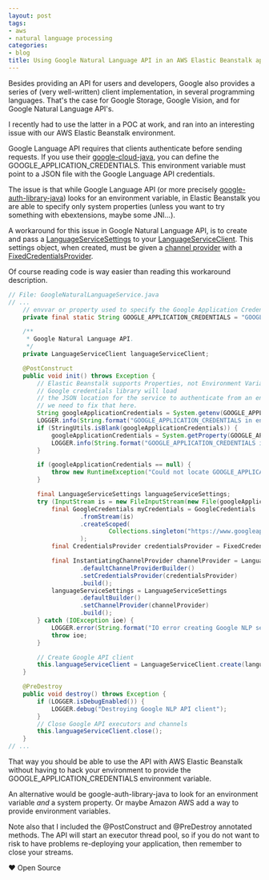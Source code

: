 ```yaml
---
layout: post
tags:
- aws
- natural language processing
categories:
- blog
title: Using Google Natural Language API in an AWS Elastic Beanstalk application
---
```


Besides providing an API for users and developers, Google also provides a series of
(very well-written) client implementation, in several programming languages. That's the
case for Google Storage, Google Vision, and for Google Natural Language API's.

I recently had to use the latter in a POC at work, and ran into an interesting issue with
our AWS Elastic Beanstalk environment.

Google Language API requires that clients authenticate before sending requests. If you use their [google-cloud-java](https://github.com/GoogleCloudPlatform/google-cloud-java), you can define the GOOGLE_APPLICATION_CREDENTIALS. This environment variable must point to a JSON file with the Google Language API credentials.

The issue is that while Google Language API (or more precisely
[google-auth-library-java](https://github.com/google/google-auth-library-java/blob/ae9735c576fd8593636e155ccb26e454576bc2cd/oauth2_http/java/com/google/auth/oauth2/DefaultCredentialsProvider.java#L124))
looks for an environment variable, in Elastic Beanstalk you are able to
specify only system properties (unless you want to try something with ebextensions,
maybe some JNI...).

A workaround for this issue in Google Natural Language API, is to create and pass a
[LanguageServiceSettings](http://googlecloudplatform.github.io/google-cloud-java/0.8.0/apidocs/com/google/cloud/language/spi/v1/LanguageServiceSettings.html)
to your [LanguageServiceClient](http://googlecloudplatform.github.io/google-cloud-java/0.8.0/apidocs/com/google/cloud/language/spi/v1/LanguageServiceClient.html).
This settings object, when created, must be given a
[channel provider](http://googleapis.github.io/gax-java/0.2.0/apidocs/com/google/api/gax/grpc/ChannelProvider.html)
with a [FixedCredentialsProvider](http://googleapis.github.io/gax-java/0.2.0/apidocs/com/google/api/gax/core/FixedCredentialsProvider.html).

Of course reading code is way easier than reading this workaround description.

```java
// File: GoogleNaturalLanguageService.java
// ...
    // envvar or property used to specify the Google Application Credentials
    private final static String GOOGLE_APPLICATION_CREDENTIALS = "GOOGLE_APPLICATION_CREDENTIALS";

    /**
     * Google Natural Language API.
     */
    private LanguageServiceClient languageServiceClient;

    @PostConstruct
    public void init() throws Exception {
        // Elastic Beanstalk supports Properties, not Environment Variables.
        // Google credentials library will load
        // the JSON location for the service to authenticate from an envVar. So
        // we need to fix that here.
        String googleApplicationCredentials = System.getenv(GOOGLE_APPLICATION_CREDENTIALS);
        LOGGER.info(String.format("GOOGLE_APPLICATION_CREDENTIALS in environment variable: %s", googleApplicationCredentials));
        if (StringUtils.isBlank(googleApplicationCredentials)) {
            googleApplicationCredentials = System.getProperty(GOOGLE_APPLICATION_CREDENTIALS);
            LOGGER.info(String.format("GOOGLE_APPLICATION_CREDENTIALS in JVM property: %s", googleApplicationCredentials));
        }

        if (googleApplicationCredentials == null) {
            throw new RuntimeException("Could not locate GOOGLE_APPLICATION_CREDENTIALS variable!");
        }

        final LanguageServiceSettings languageServiceSettings;
        try (InputStream is = new FileInputStream(new File(googleApplicationCredentials))) {
            final GoogleCredentials myCredentials = GoogleCredentials
                    .fromStream(is)
                    .createScoped(
                            Collections.singleton("https://www.googleapis.com/auth/cloud-platform")
                    );
            final CredentialsProvider credentialsProvider = FixedCredentialsProvider.create(myCredentials);

            final InstantiatingChannelProvider channelProvider = LanguageServiceSettings
                    .defaultChannelProviderBuilder()
                    .setCredentialsProvider(credentialsProvider)
                    .build();
            languageServiceSettings = LanguageServiceSettings
                    .defaultBuilder()
                    .setChannelProvider(channelProvider)
                    .build();
        } catch (IOException ioe) {
            LOGGER.error(String.format("IO error creating Google NLP settings: %s", ioe.getMessage()), ioe);
            throw ioe;
        }

        // Create Google API client
        this.languageServiceClient = LanguageServiceClient.create(languageServiceSettings);
    }

    @PreDestroy
    public void destroy() throws Exception {
        if (LOGGER.isDebugEnabled()) {
            LOGGER.debug("Destroying Google NLP API client");
        }
        // Close Google API executors and channels
        this.languageServiceClient.close();
    }
// ...
```

That way you should be able to use the API with AWS Elastic Beanstalk
without having to hack your environment to provide the GOOGLE_APPLICATION_CREDENTIALS
environment variable.

An alternative would be google-auth-library-java to look for an environment variable
*and* a system property. Or maybe Amazon AWS add a way to provide environment variables.

Note also that I included the @PostConstruct and @PreDestroy annotated methods. The
API will start an executor thread pool, so if you do not want to risk to have problems
re-deploying your application, then remember to close your streams.

&hearts; Open Source
